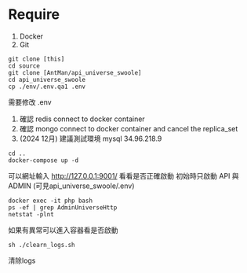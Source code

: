 # Require
1. Docker
2. Git


```Shell
git clone [this]
cd source
git clone [AntMan/api_universe_swoole]
cd api_universe_swoole
cp ./env/.env.qa1 .env

```
需要修改 .env 
1. 確認 redis connect to docker container
2. 確認 mongo connect to docker container and cancel the replica_set
3. (2024 12月) 建議測試環境 mysql 34.96.218.9


```Shell
cd ..
docker-compose up -d
```
可以網址輸入 http://127.0.0.1:9001/ 看看是否正確啟動
初始時只啟動 API 與 ADMIN (可見api_universe_swoole/.env)


```Shell
docker exec -it php bash
ps -ef | grep AdminUniverseHttp
netstat -plnt
```
如果有異常可以進入容器看是否啟動


```Shell
sh ./clearn_logs.sh
```
清除logs